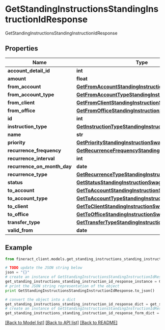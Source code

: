 # GetStandingInstructionsStandingInstructionIdResponse

GetStandingInstructionsStandingInstructionIdResponse

## Properties

Name | Type | Description | Notes
------------ | ------------- | ------------- | -------------
**account_detail_id** | **int** |  | [optional] 
**amount** | **float** |  | [optional] 
**from_account** | [**GetFromAccountStandingInstructionSwagger**](GetFromAccountStandingInstructionSwagger.md) |  | [optional] 
**from_account_type** | [**GetFromAccountTypeStandingInstructionSwagger**](GetFromAccountTypeStandingInstructionSwagger.md) |  | [optional] 
**from_client** | [**GetFromClientStandingInstructionSwagger**](GetFromClientStandingInstructionSwagger.md) |  | [optional] 
**from_office** | [**GetFromOfficeStandingInstructionSwagger**](GetFromOfficeStandingInstructionSwagger.md) |  | [optional] 
**id** | **int** |  | [optional] 
**instruction_type** | [**GetInstructionTypeStandingInstructionSwagger**](GetInstructionTypeStandingInstructionSwagger.md) |  | [optional] 
**name** | **str** |  | [optional] 
**priority** | [**GetPriorityStandingInstructionSwagger**](GetPriorityStandingInstructionSwagger.md) |  | [optional] 
**recurrence_frequency** | [**GetRecurrenceFrequencyStandingInstructionSwagger**](GetRecurrenceFrequencyStandingInstructionSwagger.md) |  | [optional] 
**recurrence_interval** | **int** |  | [optional] 
**recurrence_on_month_day** | **date** |  | [optional] 
**recurrence_type** | [**GetRecurrenceTypeStandingInstructionSwagger**](GetRecurrenceTypeStandingInstructionSwagger.md) |  | [optional] 
**status** | [**GetStatusStandingInstructionSwagger**](GetStatusStandingInstructionSwagger.md) |  | [optional] 
**to_account** | [**GetToAccountStandingInstructionSwagger**](GetToAccountStandingInstructionSwagger.md) |  | [optional] 
**to_account_type** | [**GetToAccountTypeStandingInstructionSwagger**](GetToAccountTypeStandingInstructionSwagger.md) |  | [optional] 
**to_client** | [**GetToClientStandingInstructionSwagger**](GetToClientStandingInstructionSwagger.md) |  | [optional] 
**to_office** | [**GetToOfficeStandingInstructionSwagger**](GetToOfficeStandingInstructionSwagger.md) |  | [optional] 
**transfer_type** | [**GetTransferTypeStandingInstructionSwagger**](GetTransferTypeStandingInstructionSwagger.md) |  | [optional] 
**valid_from** | **date** |  | [optional] 

## Example

```python
from fineract_client.models.get_standing_instructions_standing_instruction_id_response import GetStandingInstructionsStandingInstructionIdResponse

# TODO update the JSON string below
json = "{}"
# create an instance of GetStandingInstructionsStandingInstructionIdResponse from a JSON string
get_standing_instructions_standing_instruction_id_response_instance = GetStandingInstructionsStandingInstructionIdResponse.from_json(json)
# print the JSON string representation of the object
print GetStandingInstructionsStandingInstructionIdResponse.to_json()

# convert the object into a dict
get_standing_instructions_standing_instruction_id_response_dict = get_standing_instructions_standing_instruction_id_response_instance.to_dict()
# create an instance of GetStandingInstructionsStandingInstructionIdResponse from a dict
get_standing_instructions_standing_instruction_id_response_form_dict = get_standing_instructions_standing_instruction_id_response.from_dict(get_standing_instructions_standing_instruction_id_response_dict)
```
[[Back to Model list]](../README.md#documentation-for-models) [[Back to API list]](../README.md#documentation-for-api-endpoints) [[Back to README]](../README.md)


